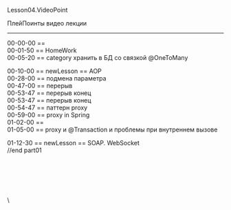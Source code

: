 ﻿
Lesson04.VideoPoint  

ПлейПоинты видео лекции  

---
00-00-00 ==   
00-01-50 == HomeWork   
00-05-20 == category хранить в БД со связкой @OneToMany  
 
00-10-00 == newLesson == AOP  
00-28-00 == подмена параметра   
00-47-00 == перерыв   
00-53-47 == перерыв конец   
00-53-47 == перерыв конец   
00-54-47 == паттерн proxy   
00-59-00 == proxy in Spring   
01-02-00 ==      
01-05-00 == proxy и @Transaction и проблемы при внутреннем вызове   

01-12-30 == newLesson == SOAP. WebSocket  
//end part01  

















\
\
\
\
\
\
